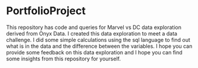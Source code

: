 # PortfolioProject
This repository has code and queries for Marvel vs DC data exploration derived from Onyx Data. I created this data exploration to meet a data challenge. I did some simple calculations using the sql language to find out what is in the data and the difference between the variables. I hope you can provide some feedback on this data exploration and I hope you can find some insights from this repository for yourself.
